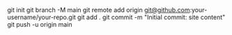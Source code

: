 git init
git branch -M main
git remote add origin git@github.com:your-username/your-repo.git
git add .
git commit -m "Initial commit: site content"
git push -u origin main